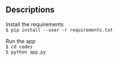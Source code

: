 ## **Descriptions**

Install the requirements \
`$ pip install --user -r requirements.txt`

Run the app \
`$ cd codes` \
`$ python app.py`